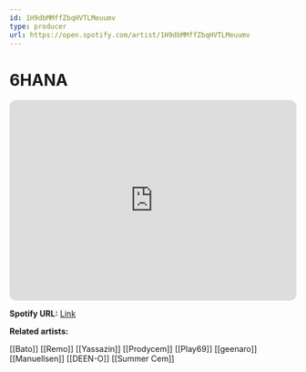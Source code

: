 ```yaml
---
id: 1H9dbMMffZbqHVTLMeuumv
type: producer
url: https://open.spotify.com/artist/1H9dbMMffZbqHVTLMeuumv
---
```

# 6HANA

<iframe style="border-radius:12px" src="https://open.spotify.com/embed/artist/1H9dbMMffZbqHVTLMeuumv" width="100%" height="352" frameBorder="0" allowfullscreen="" allow="autoplay; clipboard-write; encrypted-media; fullscreen; picture-in-picture" loading="lazy"></iframe>

**Spotify URL:** [Link](https://open.spotify.com/artist/1H9dbMMffZbqHVTLMeuumv)

**Related artists:**

[[Bato]]
[[Remo]]
[[Yassazin]]
[[Prodycem]]
[[Play69]]
[[geenaro]]
[[Manuellsen]]
[[DEEN-O]]
[[Summer Cem]]
